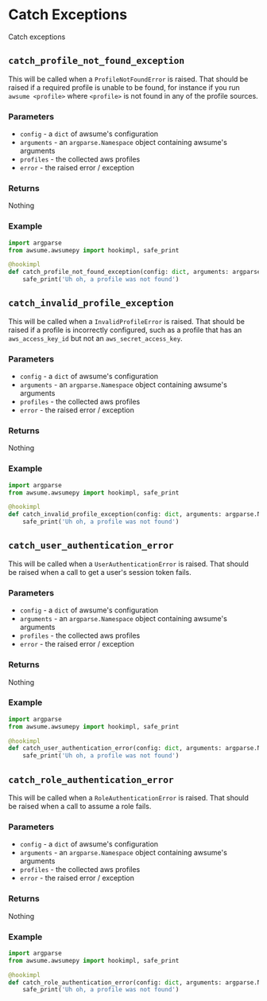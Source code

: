 # Catch Exceptions

Catch exceptions

## `catch_profile_not_found_exception`

This will be called when a `ProfileNotFoundError` is raised. That should be raised if a required profile is unable to be found, for instance if you run `awsume <profile>` where `<profile>` is not found in any of the profile sources.

### Parameters

- `config` - a `dict` of awsume's configuration
- `arguments` - an `argparse.Namespace` object containing awsume's arguments
- `profiles` - the collected aws profiles
- `error` - the raised error / exception

### Returns

Nothing

### Example

```python
import argparse
from awsume.awsumepy import hookimpl, safe_print

@hookimpl
def catch_profile_not_found_exception(config: dict, arguments: argparse.Namespace, profiles: dict, error: Exception):
    safe_print('Uh oh, a profile was not found')
```

## `catch_invalid_profile_exception`

This will be called when a `InvalidProfileError` is raised. That should be raised if a profile is incorrectly configured, such as a profile that has an `aws_access_key_id` but not an `aws_secret_access_key`.

### Parameters

- `config` - a `dict` of awsume's configuration
- `arguments` - an `argparse.Namespace` object containing awsume's arguments
- `profiles` - the collected aws profiles
- `error` - the raised error / exception

### Returns

Nothing

### Example

```python
import argparse
from awsume.awsumepy import hookimpl, safe_print

@hookimpl
def catch_invalid_profile_exception(config: dict, arguments: argparse.Namespace, profiles: dict, error: Exception):
    safe_print('Uh oh, a profile was not found')
```

## `catch_user_authentication_error`

This will be called when a `UserAuthenticationError` is raised. That should be raised when a call to get a user's session token fails.

### Parameters

- `config` - a `dict` of awsume's configuration
- `arguments` - an `argparse.Namespace` object containing awsume's arguments
- `profiles` - the collected aws profiles
- `error` - the raised error / exception

### Returns

Nothing

### Example

```python
import argparse
from awsume.awsumepy import hookimpl, safe_print

@hookimpl
def catch_user_authentication_error(config: dict, arguments: argparse.Namespace, profiles: dict, error: Exception):
    safe_print('Uh oh, a profile was not found')
```

## `catch_role_authentication_error`

This will be called when a `RoleAuthenticationError` is raised. That should be raised when a call to assume a role fails.

### Parameters

- `config` - a `dict` of awsume's configuration
- `arguments` - an `argparse.Namespace` object containing awsume's arguments
- `profiles` - the collected aws profiles
- `error` - the raised error / exception

### Returns

Nothing

### Example

```python
import argparse
from awsume.awsumepy import hookimpl, safe_print

@hookimpl
def catch_role_authentication_error(config: dict, arguments: argparse.Namespace, profiles: dict, error: Exception):
    safe_print('Uh oh, a profile was not found')
```
